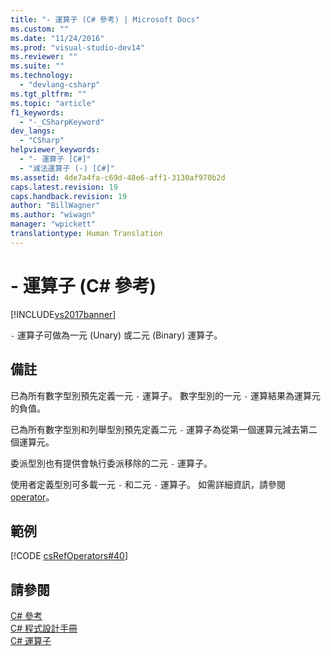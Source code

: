 ```yaml
---
title: "- 運算子 (C# 參考) | Microsoft Docs"
ms.custom: ""
ms.date: "11/24/2016"
ms.prod: "visual-studio-dev14"
ms.reviewer: ""
ms.suite: ""
ms.technology: 
  - "devlang-csharp"
ms.tgt_pltfrm: ""
ms.topic: "article"
f1_keywords: 
  - "-_CSharpKeyword"
dev_langs: 
  - "CSharp"
helpviewer_keywords: 
  - "- 運算子 [C#]"
  - "減法運算子 (-) [C#]"
ms.assetid: 4de7a4fa-c69d-48e6-aff1-3130af970b2d
caps.latest.revision: 19
caps.handback.revision: 19
author: "BillWagner"
ms.author: "wiwagn"
manager: "wpickett"
translationtype: Human Translation
---
```

# - 運算子 (C# 參考)
[!INCLUDE[vs2017banner](../../../csharp/includes/vs2017banner.md)]

`-` 運算子可做為一元 \(Unary\) 或二元 \(Binary\) 運算子。  
  
## 備註  
 已為所有數字型別預先定義一元 `-` 運算子。  數字型別的一元 `-` 運算結果為運算元的負值。  
  
 已為所有數字型別和列舉型別預先定義二元 `-` 運算子為從第一個運算元減去第二個運算元。  
  
 委派型別也有提供會執行委派移除的二元 `-` 運算子。  
  
 使用者定義型別可多載一元 `-` 和二元 `-` 運算子。  如需詳細資訊，請參閱 [operator](../../../csharp/language-reference/keywords/operator.md)。  
  
## 範例  
 [!CODE [csRefOperators#40](../CodeSnippet/VS_Snippets_VBCSharp/csrefOperators#40)]  
  
## 請參閱  
 [C\# 參考](../../../csharp/language-reference/index.md)   
 [C\# 程式設計手冊](../../../csharp/programming-guide/index.md)   
 [C\# 運算子](../../../csharp/language-reference/operators/index.md)